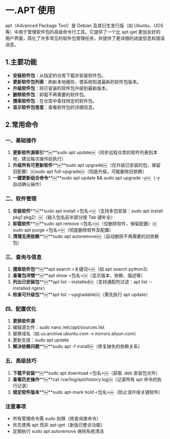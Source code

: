 # 一.APT 使用

apt（Advanced Package Tool）是 Debian 及其衍生发行版（如 Ubuntu、UOS 等）中用于管理软件包的高级命令行工具。它提供了一个比 apt-get 更加友好的用户界面，简化了许多常见的软件包管理任务，并提供了更详细的进度信息和错误消息。

## 1.主要功能

- **安装软件包**：从指定的仓库下载并安装软件包。
- **更新软件包列表**：刷新本地缓存，使系统知道最新的软件包版本。
- **升级软件包**：将已安装的软件包升级到最新版本。
- **删除软件包**：卸载不再需要的软件包。
- **搜索软件包**：在仓库中查找特定的软件包。
- **显示软件包信息**：查看软件包的详细信息。
   

## 2.常用命令

### 一、基础操作

1. **更新软件源索引****￼**sudo apt update￼（同步远程仓库的软件列表到本地，建议每次操作前执行）
2. **升级所有可更新软件****￼**sudo apt upgrade￼（仅升级已安装的包，保留旧配置）￼sudo apt full-upgrade￼（彻底升级，可能删除旧依赖）
3. **一键更新组合命令****￼**sudo apt update && sudo apt upgrade -y￼（-y 自动确认操作）
 
### 二、软件管理

1. **安装软件****￼**sudo apt install <包名>￼（支持多包安装：sudo apt install pkg1 pkg2）￼（输入包名前半部分按 Tab 键补全）
2. **卸载软件****￼**sudo apt remove <包名>￼（仅删除软件，保留配置）￼sudo apt purge <包名>￼（彻底删除软件及配置）
3. **清理无用依赖****￼**sudo apt autoremove￼（自动删除不再需要的旧依赖包）
 
### 三、查询与信息

1. **搜索软件包****￼**apt search <关键词>￼（如 apt search python3）
2. **查看包详情****￼**apt show <包名>￼（显示版本、依赖、描述等）
3. **列出已安装包****￼**apt list --installed￼（支持通配符过滤：apt list --installed *nginx*）
4. **检查可升级包****￼**apt list --upgradable￼（需先执行 apt update）
 
### 四、配置优化

1. **更换软件源**
2. 编辑源文件：sudo nano /etc/apt/sources.list
3. 替换域名（如 us.archive.ubuntu.com → mirrors.aliyun.com）
4. 更新生效：sudo apt update
5. **解决依赖问题****￼**sudo apt -f install￼（修复缺失的依赖关系）
 
### 五、高级技巧

1. **下载不安装****￼**sudo apt download <包名>￼（获取 .deb 安装包文件）
2. **查看历史操作****￼**cat /var/log/apt/history.log￼（记录所有 apt 命令的执行记录）
3. **锁定软件版本****￼**sudo apt-mark hold <包名>￼（防止误升级关键软件）
   

### 注意事项

- 所有管理命令需 sudo 权限（除查询类命令）
- 优先使用 apt 而非 apt-get（新版已整合功能）
- 定期执行 sudo apt autoremove 保持系统清洁